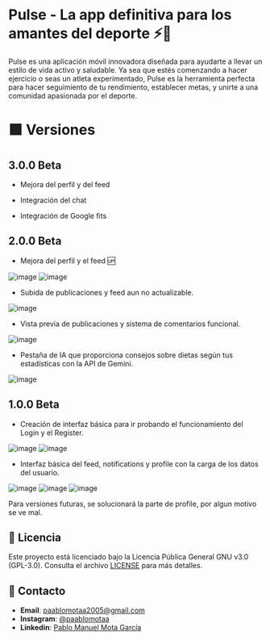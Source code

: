 # Pulse - La app definitiva para los amantes del deporte ⚡️🏅

Pulse es una aplicación móvil innovadora diseñada para ayudarte a llevar un estilo de vida activo y saludable. 
Ya sea que estés comenzando a hacer ejercicio o seas un atleta experimentado, Pulse es la herramienta perfecta para hacer seguimiento de tu rendimiento, establecer metas, 
y unirte a una comunidad apasionada por el deporte.

# 🟪 Versiones

## 3.0.0 Beta

- Mejora del perfil y del feed

- Integración del chat

- Integración de Google fits

## 2.0.0 Beta
- Mejora del perfil y el feed 🆙

![image](https://github.com/user-attachments/assets/8ab71018-2c66-4429-b3ce-ab46e64d0813)
![image](https://github.com/user-attachments/assets/ab80da87-7f49-4536-add9-c211b3124c7a)

- Subida de publicaciones y feed aun no actualizable.

![image](https://github.com/user-attachments/assets/eb98b6f0-3b9f-41fd-bf7e-3d6e6231a4fb)

- Vista previa de publicaciones y sistema de comentarios funcional.

![image](https://github.com/user-attachments/assets/de80f115-8802-4527-9be8-6a4204d00a60)

- Pestaña de IA que proporciona consejos sobre dietas según tus estadísticas con la API de Gemini.

![image](https://github.com/user-attachments/assets/ef6e2c46-42d6-41aa-8bf2-8512c2bf42a5)




## 1.0.0 Beta

- Creación de interfaz básica para ir probando el funcionamiento del Login y el Register.

![image](https://github.com/user-attachments/assets/6c8e4035-7570-4323-be70-0fdaeff9c338)
![image](https://github.com/user-attachments/assets/d3fa6c75-4ff5-4e5e-bf91-755185a72660)

- Interfaz básica del feed, notifications y profile con la carga de los datos del usuario.

![image](https://github.com/user-attachments/assets/006005de-6a63-4624-90d0-52c6348e3fe7)
![image](https://github.com/user-attachments/assets/4e656f05-450b-413c-ad1c-c6c0c4d1d37f)
![image](https://github.com/user-attachments/assets/024ed1ac-1f09-43ef-90f0-392678289fe6)

Para versiones futuras, se solucionará la parte de profile, por algun motivo se ve mal.





## 📜 Licencia

Este proyecto está licenciado bajo la Licencia Pública General GNU v3.0 (GPL-3.0). Consulta el archivo [LICENSE](LICENSE) para más detalles.

## 💬 Contacto

- **Email**: paablomotaa2005@gmail.com
- **Instagram**: [@paablomotaa](https://instagram.com/paablomotaa)
- **Linkedin**: [Pablo Manuel Mota García](https://linkedin.com/pablo-mota-malaga)
